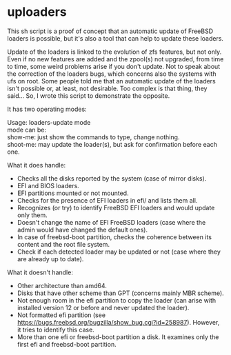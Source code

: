 # uploaders

This sh script is a proof of concept that an automatic update of FreeBSD loaders is possible, but it's also a tool that can help to update these loaders.

Update of the loaders is linked to the evolution of zfs features, but not only.
Even if no new features are added and the zpool(s) not upgraded, from time to time, some weird problems arise if you don't update.
Not to speak about the correction of the loaders bugs, which concerns also the systems with ufs on root.
Some people told me that an automatic update of the loaders isn't possible or, at least, not desirable.
Too complex is that thing, they said... So, I wrote this script to demonstrate the opposite.

It has two operating modes:  

Usage: loaders-update mode  
mode can be:  
  show-me: just show the commands to type, change nothing.  
  shoot-me: may update the loader(s), but ask for confirmation before each one.  


What it does handle:
- Checks all the disks reported by the system (case of mirror disks).
- EFI and BIOS loaders.
- EFI partitions mounted or not mounted.
- Checks for the presence of EFI loaders in efi/ and lists them all.
- Recognizes (or try) to identify FreeBSD EFI loaders and would update only them.
- Doesn't change the name of EFI FreeBSD loaders (case where the admin would have changed the default ones).
- In case of freebsd-boot partition, checks the coherence between its content and the root file system.
- Check if each detected loader may be updated or not (case where they are already up to date).

What it doesn't handle:
- Other architecture than amd64.
- Disks that have other scheme than GPT (concerns mainly MBR scheme).
- Not enough room in the efi partition to copy the loader (can arise with installed version 12 or before and never updated the loader).
- Not formatted efi partition (see https://bugs.freebsd.org/bugzilla/show_bug.cgi?id=258987). However, it tries to identify this case.
- More than one efi or freebsd-boot partition a disk. It examines only the first efi and freebsd-boot partition.

